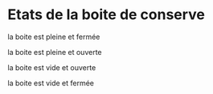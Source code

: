 # Etats de la boite de conserve 

la boite est pleine et fermée

la boite est pleine et ouverte 

la boite est vide et ouverte 

la boite est vide et fermée 
